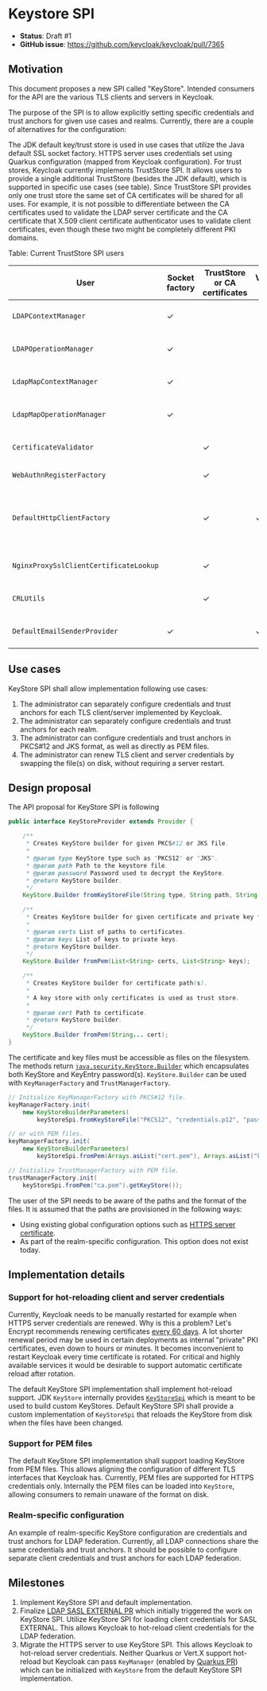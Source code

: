 # Keystore SPI
* **Status**: Draft #1
* **GitHub issue**: https://github.com/keycloak/keycloak/pull/7365

## Motivation

This document proposes a new SPI called "KeyStore".
Intended consumers for the API are the various TLS clients and servers in Keycloak.

The purpose of the SPI is to allow explicitly setting specific credentials and trust anchors for given use cases and realms.
Currently, there are a couple of alternatives for the configuration:


The JDK default key/trust store is used in use cases that utilize the Java default SSL socket factory.
HTTPS server uses credentials set using Quarkus configuration (mapped from Keycloak configuration).
For trust stores, Keycloak currently implements TrustStore SPI.
It allows users to provide a single additional TrustStore (besides the JDK default), which is supported in specific use cases (see table).
Since TrustStore SPI provides only one trust store the same set of CA certificates will be shared for all uses.
For example, it is not possible to differentiate between the CA certificates used to validate the LDAP server certificate and the CA certificate that X.509 client certificate authenticator uses to validate client certificates, even though these two might be completely different PKI domains.

Table: Current TrustStore SPI users

| User | Socket factory | TrustStore or CA certificates | Validation policy | Usage description |
|---|---|---|---|---|
| `LDAPContextManager` | &check; | | | SSL context for LDAPS and StartTLS |
| `LDAPOperationManager`  | &check; | | | SSL context for LDAPS and StartTLS |
| `LdapMapContextManager` | &check; | | | SSL context for LDAPS and StartTLS |
| `LdapMapOperationManager`  | &check; | | | SSL context for LDAPS and StartTLS |
| `CertificateValidator` |  | &check; | | X.509 client certificate authenticator |
| `WebAuthnRegisterFactory` |  | &check; | | WebAuthn attestation |
| `DefaultHttpClientFactory` |  | &check; | &check; | TrustStore for HTTP client, server certificate validation policy |
| `NginxProxySslClientCertificateLookup`|  | &check; | | X.509 client certificate validation |
| `CRLUtils` |  | &check; | | X.509 client certificate authenticator |
| `DefaultEmailSenderProvider` | &check; | | &check; | SSL context for SMTPS and StartTLS |

## Use cases

KeyStore SPI shall allow implementation following use cases:

1. The administrator can separately configure credentials and trust anchors for each TLS client/server implemented by Keycloak.
2. The administrator can separately configure credentials and trust anchors for each realm.
3. The administrator can configure credentials and trust anchors in PKCS#12 and JKS format, as well as directly as PEM files.
4. The administrator can renew TLS client and server credentials by swapping the file(s) on disk, without requiring a server restart.

## Design proposal

The API proposal for KeyStore SPI is following

```java
public interface KeyStoreProvider extends Provider {

    /**
     * Creates KeyStore builder for given PKCS#12 or JKS file.
     *
     * @param type KeyStore type such as "PKCS12" or "JKS".
     * @param path Path to the keystore file.
     * @param password Password used to decrypt the KeyStore.
     * @return KeyStore builder.
     */
    KeyStore.Builder fromKeyStoreFile(String type, String path, String password);

    /**
     * Creates KeyStore builder for given certificate and private key files.
     *
     * @param certs List of paths to certificates.
     * @param keys List of keys to private keys.
     * @return KeyStore builder.
     */
    KeyStore.Builder fromPem(List<String> certs, List<String> keys);

    /**
     * Creates KeyStore builder for certificate path(s).
     *
     * A key store with only certificates is used as trust store.
     *
     * @param cert Path to certificate.
     * @return KeyStore builder.
     */
    KeyStore.Builder fromPem(String... cert);
}
```

The certificate and key files must be accessible as files on the filesystem.
The methods return [`java.security.KeyStore.Builder`](https://docs.oracle.com/javase/8/docs/api/java/security/KeyStore.Builder.html) which encapsulates both KeyStore and KeyEntry password(s).
`KeyStore.Builder` can be used with `KeyManagerFactory` and `TrustManagerFactory`.

```java
// Initialize KeyManagerFactory with PKCS#12 file.
keyManagerFactory.init(
    new KeyStoreBuilderParameters(
        keyStoreSpi.fromKeyStoreFile("PKCS12", "credentials.p12", "password")));

// or with PEM files.
keyManagerFactory.init(
    new KeyStoreBuilderParameters(
        keyStoreSpi.fromPem(Arrays.asList("cert.pem"), Arrays.asList("key.pem"))));

// Initialize TrustManagerFactory with PEM file.
trustManagerFactory.init(
    keyStoreSpi.fromPem("ca.pem").getKeyStore());
```

The user of the SPI needs to be aware of the paths and the format of the files.
It is assumed that the paths are provisioned in the following ways:

- Using existing global configuration options such as [HTTPS server certificate](https://www.keycloak.org/server/enabletls).
- As part of the realm-specific configuration. This option does not exist today.

## Implementation details

### Support for hot-reloading client and server credentials

Currently, Keycloak needs to be manually restarted for example when HTTPS server credentials are renewed.
Why is this a problem?
Let's Encrypt recommends renewing certificates [every 60 days](https://letsencrypt.org/docs/faq/#what-is-the-lifetime-for-let-s-encrypt-certificates-for-how-long-are-they-valid).
A lot shorter renewal period may be used in certain deployments as internal "private" PKI certificates, even down to hours or minutes.
It becomes inconvenient to restart Keycloak every time certificate is rotated.
For critical and highly available services it would be desirable to support automatic certificate reload after rotation.

The default KeyStore SPI implementation shall implement hot-reload support.
JDK `KeyStore` internally provides [`KeyStoreSpi`](https://docs.oracle.com/javase/8/docs/api/java/security/KeyStoreSpi.html) which is meant to be used to build custom KeyStores.
Default KeyStore SPI shall provide a custom implementation of `KeyStoreSpi` that reloads the KeyStore from disk when the files have been changed.

### Support for PEM files

The default KeyStore SPI implementation shall support loading KeyStore from PEM files.
This allows aligning the configuration of different TLS interfaces that Keycloak has.
Currently, PEM files are supported for HTTPS credentials only.
Internally the PEM files can be loaded into `KeyStore`, allowing consumers to remain unaware of the format on disk.

### Realm-specific configuration

An example of realm-specific KeyStore configuration are credentials and trust anchors for LDAP federation.
Currently, all LDAP connections share the same credentials and trust anchors.
It should be possible to configure separate client credentials and trust anchors for each LDAP federation.


## Milestones

1. Implement KeyStore SPI and default implementation.
2. Finalize [LDAP SASL EXTERNAL PR](https://github.com/keycloak/keycloak/pull/7365) which initially triggered the work on KeyStore SPI.
Utilize KeyStore SPI for loading client credentials for SASL EXTERNAL.
This allows Keycloak to hot-reload client credentials for the LDAP federation.
3. Migrate the HTTPS server to use KeyStore SPI.
This allows Keycloak to hot-reload server credentials.
Neither Quarkus or Vert.X support hot-reload but Keycloak can pass `KeyManager` (enabled by [Quarkus PR](https://github.com/quarkusio/quarkus/pull/27682)) which can be initialized with `KeyStore` from the default KeyStore SPI implementation.
